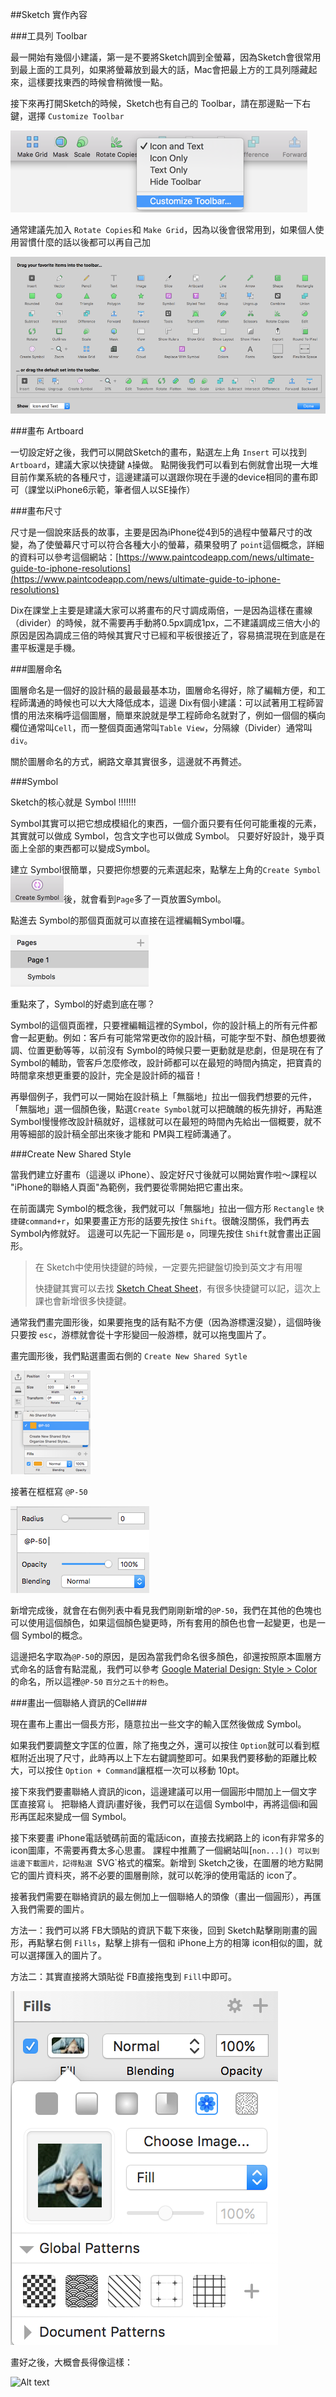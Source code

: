 ##Sketch 實作內容

###工具列 Toolbar

最一開始有幾個小建議，第一是不要將Sketch調到全螢幕，因為Sketch會很常用到最上面的工具列，如果將螢幕放到最大的話，Mac會把最上方的工具列隱藏起來，這樣要找東西的時候會稍微慢一點。

接下來再打開Sketch的時候，Sketch也有自己的 Toolbar，請在那邊點一下右鍵，選擇 `Customize Toolbar`

![Alt text](/SketchPracticepics/toolbar.png)

通常建議先加入 `Rotate Copies`和 `Make Grid`，因為以後會很常用到，如果個人使用習慣什麼的話以後都可以再自己加

![Alt text](/SketchPracticepics/toolbar-1.png)



###畫布 Artboard

一切設定好之後，我們可以開啟Sketch的畫布，點選左上角 `Insert` 可以找到 `Artboard`，建議大家以快捷鍵 `A`操做。
點開後我們可以看到右側就會出現一大堆目前作業系統的各種尺寸，這邊建議可以選跟你現在手邊的device相同的畫布即可（課堂以iPhone6示範，筆者個人以SE操作）



###畫布尺寸

尺寸是一個說來話長的故事，主要是因為iPhone從4到5的過程中螢幕尺寸的改變，為了使螢幕尺寸可以符合各種大小的螢幕，蘋果發明了 `point`這個概念，詳細的資料可以參考這個網站：[https://www.paintcodeapp.com/news/ultimate-guide-to-iphone-resolutions](https://www.paintcodeapp.com/news/ultimate-guide-to-iphone-resolutions)

Dix在課堂上主要是建議大家可以將畫布的尺寸調成兩倍，一是因為這樣在畫線（divider）的時候，就不需要再手動將0.5px調成1px，二不建議調成三倍大小的原因是因為調成三倍的時候其實尺寸已經和平板很接近了，容易搞混現在到底是在畫平板還是手機。



###圖層命名

圖層命名是一個好的設計稿的最最最基本功，圖層命名得好，除了編輯方便，和工程師溝通的時候也可以大大降低成本，這邊 Dix有個小建議：可以試著用工程師習慣的用法來稱呼這個圖層，簡單來說就是學工程師命名就對了，例如一個個的橫向欄位通常叫`Cell`，而一整個頁面通常叫`Table View`，分隔線（Divider）通常叫`div`。

關於圖層命名的方式，網路文章其實很多，這邊就不再贅述。



###Symbol

Sketch的核心就是 Symbol !!!!!!!

Symbol其實可以把它想成模組化的東西，一個介面只要有任何可能重複的元素，其實就可以做成 Symbol，包含文字也可以做成 Symbol。
只要好好設計，幾乎頁面上全部的東西都可以變成Symbol。

建立 Symbol很簡單，只要把你想要的元素選起來，點擊左上角的`Create Symbol`![Alt text](/SketchPracticepics/createsymbol.png)後，就會看到`Page`多了一頁放置Symbol。

點進去 Symbol的那個頁面就可以直接在這裡編輯Symbol囉。

![Alt text](/SketchPracticepics/symbolpage.png)


重點來了，Symbol的好處到底在哪？

Symbol的這個頁面裡，只要裡編輯這裡的Symbol，你的設計稿上的所有元件都會一起更動。例如：客戶有可能常常更改你的設計稿，可能字型不對、顏色想要微調、位置更動等等，以前沒有 Symbol的時候只要一更動就是悲劇，但是現在有了 Symbol的輔助，管客戶怎麼修改，設計師都可以在最短的時間內搞定，把寶貴的時間拿來想更重要的設計，完全是設計師的福音！

再舉個例子，我們可以一開始在設計稿上「無腦地」拉出一個我們想要的元件，「無腦地」選一個顏色後，點選`Create Symbol`就可以把醜醜的板先排好，再點進Symbol慢慢修改設計稿就好，這樣就可以在最短的時間內先給出一個概要，就不用等細部的設計稿全部出來後才能和 PM與工程師溝通了。



###Create New Shared Style

當我們建立好畫布（這邊以 iPhone）、設定好尺寸後就可以開始實作啦～課程以 "iPhone的聯絡人頁面"為範例，我們要從零開始把它畫出來。

在前面講完 Symbol的概念後，我們就可以「無腦地」拉出一個方形 `Rectangle` `快捷鍵command+r`，如果要畫正方形的話要先按住 `Shift`。很醜沒關係，我們再去 Symbol內修就好。
這邊可以先記一下圓形是 `o`，同理先按住 `Shift`就會畫出正圓形。

>在 Sketch中使用快捷鍵的時候，一定要先把鍵盤切換到英文才有用喔
>
>快捷鍵其實可以去找 [Sketch Cheat Sheet](https://dribbble.com/shots/1522880-Sketch-3-Cheat-Sheet)，有很多快捷鍵可以記，這次上課也會新增很多快捷鍵。

通常我們畫完圖形後，如果要拖曳的話有點不方便（因為游標還沒變），這個時後只要按 `esc`，游標就會從十字形變回一般游標，就可以拖曳圖片了。

畫完圖形後，我們點選畫面右側的 `Create New Shared Sytle` 

![Alt text](/SketchPracticepics/sharedstyle.png)

接著在框框寫 `@P-50`

![Alt text](/SketchPracticepics/sharedstyle-1.png)

新增完成後，就會在右側列表中看見我們剛剛新增的`@P-50`，我們在其他的色塊也可以使用這個顏色，如果這個顏色變更時，所有套用的顏色也會一起變更，也是一個 Symbol的概念。


這邊把名字取為`@P-50`的原因，是因為當我們命名很多顏色，卻還按照原本圖層方式命名的話會有點混亂，我們可以參考 [Google Material Design: Style > Color]() 的命名，所以這裡`@P-50` `百分之五十的粉色`。




###畫出一個聯絡人資訊的Cell###

現在畫布上畫出一個長方形，隨意拉出一些文字的輸入匡然後做成 Symbol。

如果我們要調整文字匡的位置，除了拖曳之外，還可以按住 `Option`就可以看到框框附近出現了尺寸，此時再以上下左右鍵調整即可。如果我們要移動的距離比較大，可以按住 `Option + Command`讓框框一次可以移動 10pt。

接下來我們要畫聯絡人資訊的icon，這邊建議可以用一個圓形中間加上一個文字匡直接寫 i。
把聯絡人資訊i畫好後，我們可以在這個 Symbol中，再將這個i和圓形再匡起來變成一個 Symbol。

接下來要畫 iPhone電話號碼前面的電話icon，直接去找網路上的 icon有非常多的 icon圖庫，不需要再費太多心思畫。
課程中推薦了一個網站叫[`non...]() 可以到這邊下載圖片，記得點選 `SVG`格式的檔案。新增到 Sketch之後，在圖層的地方點開它的圖片資料夾，將不必要的圖層刪除，就可以乾淨的使用電話的 icon了。


接著我們需要在聯絡資訊的最左側加上一個聯絡人的頭像（畫出一個圓形），再匯入我們需要的圖片。

方法一：我們可以將 FB大頭貼的資訊下載下來後，回到 Sketch點擊剛剛畫的圓形，再點擊右側 `Fills`，點擊上排有一個和 iPhone上方的相簿 icon相似的圖，就可以選擇匯入的圖片了。

方法二：其實直接將大頭貼從 FB直接拖曳到 `Fill`中即可。

![Alt text](/SketchPracticepics/profile.png)

畫好之後，大概會長得像這樣：

![Alt text](/SketchPracticepics/contectcell.png)